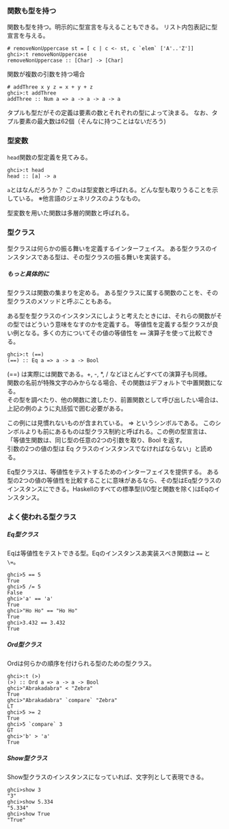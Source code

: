 ### 関数も型を持つ

関数も型を持つ。明示的に型宣言を与えることもできる。
リスト内包表記に型宣言を与える。

```
# removeNonUppercase st = [ c | c <- st, c `elem` ['A'..'Z']]
ghci>:t removeNonUppercase
removeNonUppercase :: [Char] -> [Char]
```

関数が複数の引数を持つ場合

```
# addThree x y z = x + y + z 
ghci>:t addThree
addThree :: Num a => a -> a -> a -> a
```

タプルも型だがその定義は要素の数とそれぞれの型によって決まる。
なお、タプル要素の最大数は62個（そんなに持つことはないだろう)

### 型変数

`head`関数の型定義を見てみる。

```
ghci>:t head
head :: [a] -> a
```

`a`とはなんだろうか？
この`a`は型変数と呼ばれる。どんな型も取りうることを示している。
※他言語のジェネリクスのようなもの。

型変数を用いた関数は多層的関数と呼ばれる。

### 型クラス

型クラスは何らかの振る舞いを定義するインターフェイス。
ある型クラスのインスタンスである型は、その型クラスの振る舞いを実装する。

##### もっと具体的に

型クラスは関数の集まりを定める。
ある型クラスに属する関数のことを、その型クラスのメソッドと呼ぶこともある。

ある型を型クラスのインスタンスにしようと考えたときには、それらの関数がその型ではどういう意味をなすのかを定義する。
等値性を定義する型クラスが良い例となる。多くの方についてその値の等値性を `==` 演算子を使って比較できる。

```
ghci>:t (==)
(==) :: Eq a => a -> a -> Bool
```

(==) は実際には関数である。+, -, *, / などほとんどすべての演算子も同様。  
関数の名前が特殊文字のみからなる場合、その関数はデフォルトで中置関数になる。  
その型を調べたり、他の関数に渡したり、前置関数として呼び出したい場合は、上記の例のように丸括弧で囲む必要がある。

この例には見慣れないものが含まれている。 => というシンボルである。
このシンボルよりも前にあるものは型クラス制約と呼ばれる。この例の型宣言は、
「等値生関数は、同じ型の任意の2つの引数を取り、Bool を返す。  
引数の2つの値の型は Eq クラスのインスタンスでなければならない」と読める。

Eq型クラスは、等値性をテストするためのインターフェイスを提供する。
ある型の2つの値の等値性を比較することに意味があるなら、その型はEq型クラスのインスタンスにできる。Haskellのすべての標準型(I/O型と関数を除く)はEqのインスタンス。

### よく使われる型クラス

##### Eq型クラス

Eqは等値性をテストできる型。Eqのインスタンスあ実装スべき関数は `==` と `\=`。  

```
ghci>5 == 5
True
ghci>5 /= 5
False
ghci>'a' == 'a'
True
ghci>"Ho Ho" == "Ho Ho"
True
ghci>3.432 == 3.432
True
```

##### Ord型クラス

Ordは何らかの順序を付けられる型のための型クラス。

```
ghci>:t (>)
(>) :: Ord a => a -> a -> Bool
ghci>"Abrakadabra" < "Zebra"
True
ghci>"Abrakadabra" `compare` "Zebra"
LT
ghci>5 >= 2
True
ghci>5 `compare` 3
GT
ghci>'b' > 'a'
True
```

##### Show型クラス

Show型クラスのインスタンスになっていれば、文字列として表現できる。

```
ghci>show 3
"3"
ghci>show 5.334
"5.334"
ghci>show True
"True"
```
